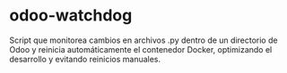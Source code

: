 # odoo-watchdog
Script que monitorea cambios en archivos .py dentro de un directorio de Odoo y reinicia automáticamente el contenedor Docker, optimizando el desarrollo y evitando reinicios manuales.
